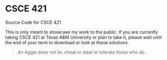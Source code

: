 # CSCE 421

Source Code for CSCE 421

This is only meant to showcase my work to the public. If you are currently taking CSCE 421 at Texas A&M University or plan to take it, please wait until the end of your term to download or look at these solutions.
> An Aggie does not lie, cheat or steal or tolerate those who do.